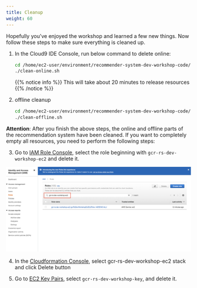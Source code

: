 ```yaml
---
title: Cleanup
weight: 60
---
```


Hopefully you’ve enjoyed the workshop and learned a few new things. Now follow these steps to make sure everything is cleaned up.

1. In the Cloud9 IDE Console, run below command to delete online:
    ```sh
    cd /home/ec2-user/environment/recommender-system-dev-workshop-code/scripts
    ./clean-online.sh
    ```
   
   {{% notice info %}}
   This will take about 20 minutes to release resources
   {{% /notice %}}

2. offline cleanup

    ```sh
    cd /home/ec2-user/environment/recommender-system-dev-workshop-code/scripts
    ./clean-offline.sh
    ```
   
**Attention**: After you finish the above steps, the online and offline parts of the recommendation system have been cleaned. If you want to completely empty all resources, you need to perform the following steps: 

3. Go to [IAM Role Console](https://console.aws.amazon.com/iam/home#/roles), select the role beginning with `gcr-rs-dev-workshop-ec2` and delete it.

![GCR RS DEV](/images/gcr-rs-dev.png)

4. In the [Cloudformation Console](https://ap-southeast-1.console.aws.amazon.com/cloudformation/home?region=ap-northeast-1#/), select gcr-rs-dev-workshop-ec2 stack and click Delete button

5. Go to [EC2 Key Pairs](https://console.aws.amazon.com/ec2/v2/home#KeyPairs:search=gcr-rs-dev-workshop-key), select `gcr-rs-dev-workshop-key`, and delete it.

